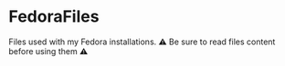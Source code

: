 # FedoraFiles
Files used with my Fedora installations. :warning: Be sure to read files content before using them :warning:
